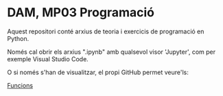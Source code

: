 # DAM, MP03 Programació

Aquest repositori conté arxius de teoria i exercicis de programació en Python.

Només cal obrir els arxius ".ipynb" amb qualsevol visor 'Jupyter', com per exemple Visual Studio Code.

O si només s'han de visualitzar, el propi GitHub permet veure'ls:

[Funcions](https://github.com/optimisme/DAM-MP03-Programacio/blob/main/Teoria/04a%20Funcions.ipynb)